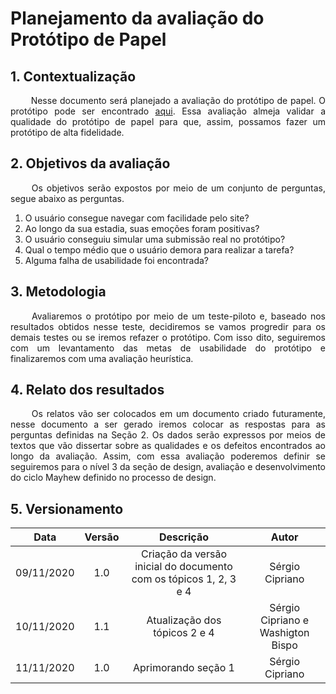 # Planejamento da avaliação do Protótipo de Papel

## 1. Contextualização

<p align="justify"> &emsp;&emsp; Nesse documento será planejado a avaliação do protótipo de papel. O protótipo pode ser encontrado <a href="https://interacao-humano-computador.github.io/2020.1-UVaJudge/entrega_5/prototipo_papel/prototipo_baixa/">aqui</a>. Essa avaliação almeja validar a qualidade do protótipo de papel para que, assim, possamos fazer um protótipo de alta fidelidade.</p>

## 2. Objetivos da avaliação

<p align="justify"> &emsp;&emsp; Os objetivos serão expostos por meio de um conjunto de perguntas, segue abaixo as perguntas.</p>

1. O usuário consegue navegar com facilidade pelo site?
2. Ao longo da sua estadia, suas emoções foram positivas?
3. O usuário conseguiu simular uma submissão real no protótipo?
4. Qual o tempo médio que o usuário demora para realizar a tarefa?
5. Alguma falha de usabilidade foi encontrada?

## 3. Metodologia

<p align="justify"> &emsp;&emsp; Avaliaremos o protótipo por meio de um teste-piloto e, baseado nos resultados obtidos nesse teste, decidiremos se vamos progredir para os demais testes ou se iremos refazer o protótipo. Com isso dito, seguiremos com um levantamento das metas de usabilidade do protótipo e finalizaremos com uma avaliação heurística.</p>

## 4. Relato dos resultados

<p align="justify"> &emsp;&emsp; Os relatos vão ser colocados em um documento criado futuramente, nesse documento a ser gerado iremos colocar as respostas para as perguntas definidas na Seção 2. Os dados serão expressos por meios de textos que vão dissertar sobre as qualidades e os defeitos encontrados ao longo da avaliação. Assim, com essa avaliação poderemos definir se seguiremos para o nível 3 da seção de design, avaliação e desenvolvimento do ciclo Mayhew definido no processo de design.</p>

## 5. Versionamento

|Data|Versão|Descrição|Autor|
|:-:|:-:|:-:|:-:|
|09/11/2020|1.0|Criação da versão inicial do documento com os tópicos 1, 2, 3 e 4|Sérgio Cipriano|
|10/11/2020|1.1|Atualização dos tópicos 2 e 4|Sérgio Cipriano e Washigton Bispo|
|11/11/2020|1.0|Aprimorando seção 1|Sérgio Cipriano|